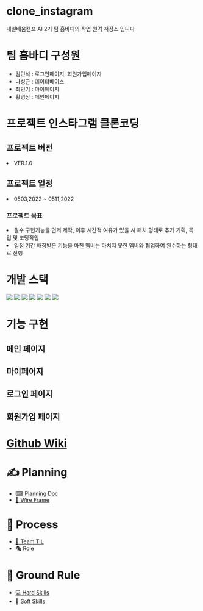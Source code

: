 # clone_instagram
내일배움캠프 AI 2기 팀 홈바디의 작업 원격 저장소 입니다
<h1>팀 홈바디 구성원</h1>
<ul>
<li>김민석 : 로그인페이지, 회원가입페이지</li>
<li>나성근 : 데이터베이스</li>
<li>최민기 : 마이페이지</li>
<li>황영상 : 메인페이지</li>
</ul>
<h1>프로젝트 인스타그램 클론코딩</h1>
<h2>프로젝트 버전</h2>
<li>VER.1.0</li>
<h2>프로젝트 일정</h2>
<li>0503,2022 ~ 0511,2022</li>
<h3>프로젝트 목표</h3>
<li>필수 구현기능을 먼저 제작, 이후 시간적 여유가 있을 시 패치 형태로 추가 기획, 목업 및 코딩작업</li>
<li>일정 기간 배정받은 기능을 마친 멤버는 마치지 못한 멤버와 협업하여 완수하는 형태로 진행</li>
<h1>개발 스택</h1>
<img src="https://user-images.githubusercontent.com/100769423/166452723-565e4f8e-8ed5-40c7-b41e-e71a7fd636cf.svg">
<img src="https://user-images.githubusercontent.com/100769423/166452778-6bf21e33-989f-4759-93ef-dbb0862fffee.svg">
<img src="https://user-images.githubusercontent.com/100769423/166452783-bb2e89d4-fb58-48fe-86c5-d639d495602f.svg">
<img src="https://user-images.githubusercontent.com/100769423/166452788-1665e841-a475-4170-97b8-374d2f88f1d3.svg">
<img src="https://user-images.githubusercontent.com/100769423/166452818-ab80154e-ed6e-421b-97b9-feccb48dbff7.svg">
<img src="https://user-images.githubusercontent.com/100769423/166452826-c3351d4e-167c-4a76-b308-86addc8ca5b8.svg">
<img src="https://user-images.githubusercontent.com/100769423/166452833-ebd8d65a-adcc-44c0-9ced-45d1856df862.svg">
<h1>기능 구현</h1>
<h2>메인 페이지</h2>
<h2>마이페이지</h2>
<h2>로그인 페이지</h2>
<h2>회원가입 페이지</h2>

<h1><a href="https://github.com/tunEmvegnomb/clone_instagram/wiki">Github Wiki</a></h1>
<h1>✍ Planning</h1>
<ul>
    <li><a href="https://github.com/tunEmvegnomb/clone_instagram/wiki/%E2%8C%A8-Planning-Doc">⌨ Planning Doc</a></li>
    <li><a href="https://github.com/tunEmvegnomb/clone_instagram/wiki/%F0%9F%8E%A8-Wire-Frame">🎨 Wire Frame</a></li>
</ul>
<h1>🚩 Process</h1>
<ul>
    <li><a href="https://github.com/tunEmvegnomb/clone_instagram/wiki/%F0%9F%A4%94-Team-TIL">🤔 Team TIL</a></li>
    <li><a href="https://github.com/tunEmvegnomb/clone_instagram/wiki/%F0%9F%8E%AD-Role">🎭 Role</a></li>
</ul>

<h1>👠 Ground Rule</h1>
<ul>
    <li><a href ="https://github.com/tunEmvegnomb/clone_instagram/wiki/%F0%9F%91%A0-Ground-Rule">💻 Hard Skills</a></li>
    <li><a href ="https://github.com/tunEmvegnomb/clone_instagram/wiki/%F0%9F%91%A0-Ground-Rule">🙌 Soft Skills</a></li>
</ul>
